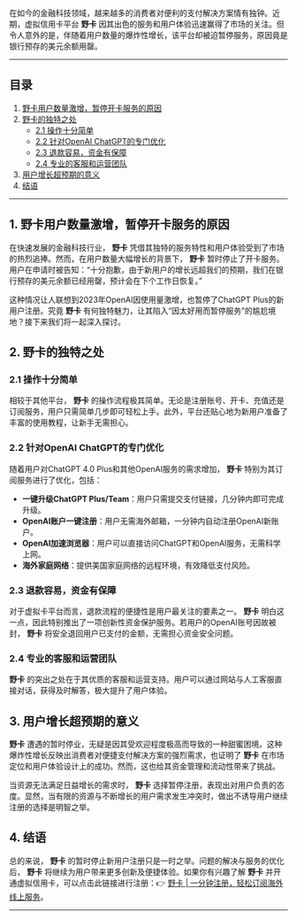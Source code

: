 在如今的金融科技领域，越来越多的消费者对便利的支付解决方案情有独钟。近期，虚拟信用卡平台 **野卡** 因其出色的服务和用户体验迅速赢得了市场的关注。但令人意外的是，伴随着用户数量的爆炸性增长，该平台却被迫暂停服务，原因竟是银行预存的美元余额用罄。

---

## 目录

1. [野卡用户数量激增，暂停开卡服务的原因](#1-野卡用户数量激增暂停开卡服务的原因)
2. [野卡的独特之处](#2-野卡的独特之处)
   - [2.1 操作十分简单](#21-操作十分简单)
   - [2.2 针对OpenAI ChatGPT的专门优化](#22-针对openai-chatgpt的专门优化)
   - [2.3 退款容易，资金有保障](#23-退款容易资金有保障)
   - [2.4 专业的客服和运营团队](#24-专业的客服和运营团队)
3. [用户增长超预期的意义](#3-用户增长超预期的意义)
4. [结语](#4-结语)

---

## 1. 野卡用户数量激增，暂停开卡服务的原因 

在快速发展的金融科技行业， **野卡** 凭借其独特的服务特性和用户体验受到了市场的热烈追捧。然而，在用户数量大幅增长的背景下， **野卡** 暂时停止了开卡服务。用户在申请时被告知：“十分抱歉，由于新用户的增长远超我们的预期，我们在银行预存的美元余额已经用罄，预计会在下个工作日恢复。”

这种情况让人联想到2023年OpenAI因使用量激增，也暂停了ChatGPT Plus的新用户注册。究竟 **野卡** 有何独特魅力，让其陷入“因太好用而暂停服务”的尴尬境地？接下来我们将一起深入探讨。

## 2. 野卡的独特之处

### 2.1 操作十分简单

相较于其他平台， **野卡** 的操作流程极其简单。无论是注册账号、开卡、充值还是订阅服务，用户只需简单几步即可轻松上手。此外，平台还贴心地为新用户准备了丰富的使用教程，让新手无需担心。

### 2.2 针对OpenAI ChatGPT的专门优化

随着用户对ChatGPT 4.0 Plus和其他OpenAI服务的需求增加， **野卡** 特别为其订阅服务进行了优化，包括：

- **一键升级ChatGPT Plus/Team**：用户只需提交支付链接，几分钟内即可完成升级。
- **OpenAI账户一键注册**：用户无需海外邮箱，一分钟内自动注册OpenAI新账户。
- **OpenAI加速浏览器**：用户可以直接访问ChatGPT和OpenAI服务，无需科学上网。
- **海外家庭网络**：提供美国家庭网络的远程环境，有效降低支付风险。

### 2.3 退款容易，资金有保障

对于虚拟卡平台而言，退款流程的便捷性是用户最关注的要素之一。 **野卡** 明白这一点，因此特别推出了一项创新性资金保护服务。若用户的OpenAI账号因故被封， **野卡** 将安全退回用户已支付的金额，无需担心资金安全问题。

### 2.4 专业的客服和运营团队

 **野卡** 的突出之处在于其优质的客服和运营支持。用户可以通过网站与人工客服直接对话，获得及时解答，极大提升了用户体验。

## 3. 用户增长超预期的意义

**野卡** 遭遇的暂时停业，无疑是因其受欢迎程度极高而导致的一种甜蜜困境。这种爆炸性增长反映出消费者对便捷支付解决方案的强烈需求，也证明了 **野卡** 在市场定位和用户体验设计上的成功。然而，这也给其资金管理和流动性带来了挑战。

当资源无法满足日益增长的需求时， **野卡** 选择暂停注册，表现出对用户负责的态度。显然，当有限的资源与不断增长的用户需求发生冲突时，做出不诱导用户继续注册的选择是明智之举。

## 4. 结语

总的来说， **野卡** 的暂时停止新用户注册只是一时之举。问题的解决与服务的优化后， **野卡** 将继续为用户带来更多创新及便捷体验。如果你有兴趣了解 **野卡** 并开通虚拟信用卡，可以点击此链接进行注册：👉 [野卡 | 一分钟注册，轻松订阅海外线上服务](https://bit.ly/bewildcard)。

---